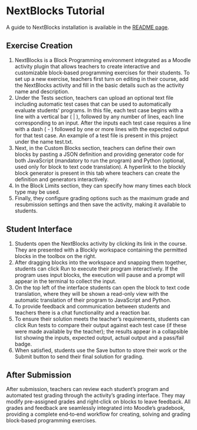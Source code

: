 # NextBlocks Tutorial #

A guide to NextBlocks installation is available in the [README page](README.md).

## Exercise Creation ##

1. NextBlocks is a Block Programming environment integrated as a Moodle activity plugin that allows teachers to create interactive and customizable block‑based programming exercises for their students. To set up a new exercise, teachers first turn on editing in their course, add the NextBlocks activity and fill in the basic details such as the activity name and description.
2. Under the Tests section, teachers can upload an optional text file including automatic test cases that can be used to automatically evaluate students' programs. In this file, each test case begins with a line with a vertical bar ( | ), followed by any number of lines, each line corresponding to an input. After the inputs each test case requires a line with a dash ( - ) followed by one or more lines with the expected output for that test case. An example of a test file is present in this project under the name test.txt.
3. Next, in the Custom Blocks section, teachers can define their own blocks by pasting a JSON definition and providing generator code for both JavaScript (mandatory to run the program) and Python (optional, used only for block to text code translation). A hyperlink to the blockly block generator is present in this tab where teachers can create the definition and generators interactively.
4. In the Block Limits section, they can specify how many times each block type may be used.
5. Finally, they configure grading options such as the maximum grade and resubmission settings and then save the activity, making it available to students.

## Student Interface ##

1. Students open the NextBlocks activity by clicking its link in the course. They are presented with a Blockly workspace containing the permitted blocks in the toolbox on the right. 
2. After dragging blocks into the workspace and snapping them together, students can click Run to execute their program interactively. If the program uses input blocks, the execution will pause and a prompt will appear in the terminal to collect the input. 
3. On the top left of the interface students can open the block to text code translation, where they will be shown a read-only view with the automatic translation of their program to JavaScript and Python. 
4. To provide feedback and communication between students and teachers there is a chat functionality and a reaction bar. 
5. To ensure their solution meets the teacher’s requirements, students can click Run tests to compare their output against each test case (if these were made available by the teacher); the results appear in a collapsible list showing the inputs, expected output, actual output and a pass/fail badge. 
6. When satisfied, students use the Save button to store their work or the Submit button to send their final solution for grading.

## After Submission ##

After submission, teachers can review each student’s program and automated test grading through the activity’s grading interface. They may modify pre-assigned grades and right‑click on blocks to leave feedback. All grades and feedback are seamlessly integrated into Moodle’s gradebook, providing a complete end‑to‑end workflow for creating, solving and grading block‑based programming exercises.